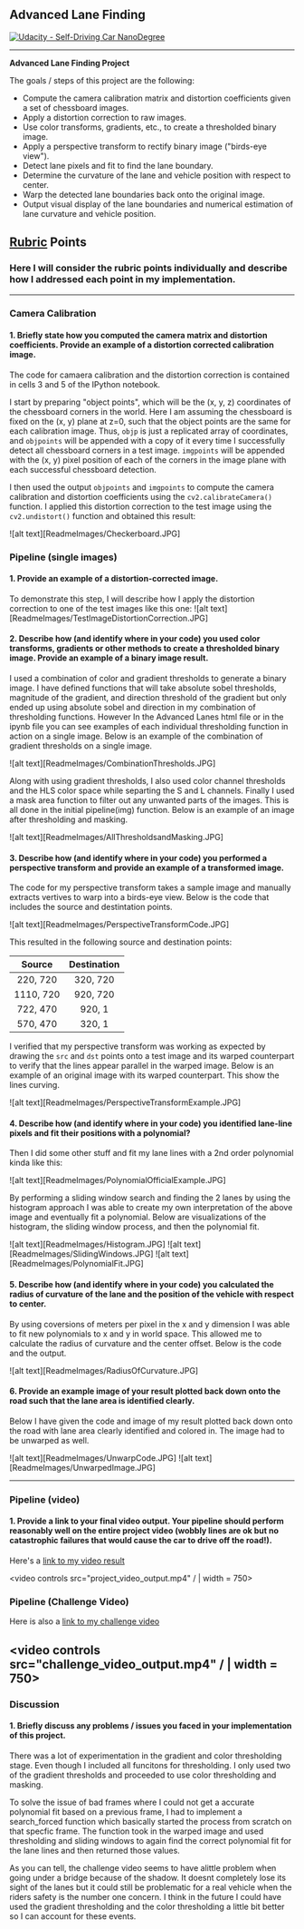 ## Advanced Lane Finding
[![Udacity - Self-Driving Car NanoDegree](https://s3.amazonaws.com/udacity-sdc/github/shield-carnd.svg)](http://www.udacity.com/drive)


---

**Advanced Lane Finding Project**

The goals / steps of this project are the following:

* Compute the camera calibration matrix and distortion coefficients given a set of chessboard images.
* Apply a distortion correction to raw images.
* Use color transforms, gradients, etc., to create a thresholded binary image.
* Apply a perspective transform to rectify binary image ("birds-eye view").
* Detect lane pixels and fit to find the lane boundary.
* Determine the curvature of the lane and vehicle position with respect to center.
* Warp the detected lane boundaries back onto the original image.
* Output visual display of the lane boundaries and numerical estimation of lane curvature and vehicle position.

[//]: # (Image References)

[image1]: ./examples/undistort_output.png "Undistorted"
[image2]: ./test_images/test1.jpg "Road Transformed"
[image3]: ./examples/binary_combo_example.jpg "Binary Example"
[image4]: ./examples/warped_straight_lines.jpg "Warp Example"
[image5]: ./examples/color_fit_lines.jpg "Fit Visual"
[image6]: ./examples/example_output.jpg "Output"
[video1]: ./project_video.mp4 "Video"

## [Rubric](https://review.udacity.com/#!/rubrics/571/view) Points

### Here I will consider the rubric points individually and describe how I addressed each point in my implementation.  

---

### Camera Calibration

#### 1. Briefly state how you computed the camera matrix and distortion coefficients. Provide an example of a distortion corrected calibration image.

The code for camaera calibration and the distortion correction is contained in cells 3 and 5 of the IPython notebook.

I start by preparing "object points", which will be the (x, y, z) coordinates of the chessboard corners in the world. Here I am assuming the chessboard is fixed on the (x, y) plane at z=0, such that the object points are the same for each calibration image.  Thus, `objp` is just a replicated array of coordinates, and `objpoints` will be appended with a copy of it every time I successfully detect all chessboard corners in a test image.  `imgpoints` will be appended with the (x, y) pixel position of each of the corners in the image plane with each successful chessboard detection.  

I then used the output `objpoints` and `imgpoints` to compute the camera calibration and distortion coefficients using the `cv2.calibrateCamera()` function.  I applied this distortion correction to the test image using the `cv2.undistort()` function and obtained this result: 

![alt text][ReadmeImages/Checkerboard.JPG]

### Pipeline (single images)

#### 1. Provide an example of a distortion-corrected image.

To demonstrate this step, I will describe how I apply the distortion correction to one of the test images like this one:
![alt text][ReadmeImages/TestImageDistortionCorrection.JPG]

#### 2. Describe how (and identify where in your code) you used color transforms, gradients or other methods to create a thresholded binary image.  Provide an example of a binary image result.

I used a combination of color and gradient thresholds to generate a binary image. I have defined functions that will take absolute sobel thresholds, magnitude of the gradient, and direction threshold of the gradient but only ended up using absolute sobel and direction in my combination of thresholding functions. However In the Advanced Lanes html file or in the ipynb file you can see examples of each individual thresholding function in action on a single image. Below is an example of the combination of gradient thresholds on a single image. 

![alt text][ReadmeImages/CombinationThresholds.JPG]


Along with using gradient thresholds, I also used color channel thresholds and the HLS color space while separting the S and L channels. Finally I used a mask area function to filter out any unwanted parts of the images. This is all done in the initial pipeline(img) function. Below is an example of an image after thresholding and masking. 


![alt text][ReadmeImages/AllThresholdsandMasking.JPG]

#### 3. Describe how (and identify where in your code) you performed a perspective transform and provide an example of a transformed image.

The code for my perspective transform takes a sample image and manually extracts vertives to warp into a birds-eye view. Below is the code that includes the source and destintation points. 

![alt text][ReadmeImages/PerspectiveTransformCode.JPG]


This resulted in the following source and destination points:

| Source         | Destination    | 
|:--------------:|:--------------:| 
| 220,  720      | 320, 720       |
| 1110, 720      | 920, 720       |
| 722,  470      | 920, 1         |
| 570,  470      | 320, 1         |

I verified that my perspective transform was working as expected by drawing the `src` and `dst` points onto a test image and its warped counterpart to verify that the lines appear parallel in the warped image. Below is an example of an original image with its warped counterpart. This show the lines curving. 

![alt text][ReadmeImages/PerspectiveTransformExample.JPG]

#### 4. Describe how (and identify where in your code) you identified lane-line pixels and fit their positions with a polynomial?

Then I did some other stuff and fit my lane lines with a 2nd order polynomial kinda like this:

![alt text][ReadmeImages/PolynomialOfficialExample.JPG]

By performing a sliding window search and finding the 2 lanes by using the histogram approach I was able to create my own interpretation of the above image and eventually fit a polynomial. Below are visualizations of the histogram, the sliding window process, and then the polynomial fit.

![alt text][ReadmeImages/Histogram.JPG]
![alt text][ReadmeImages/SlidingWindows.JPG]
![alt text][ReadmeImages/PolynomialFit.JPG]


#### 5. Describe how (and identify where in your code) you calculated the radius of curvature of the lane and the position of the vehicle with respect to center.

By using coversions of meters per pixel in the x and y dimension I was able to fit new polynomials to x and y in world space. This allowed me to calculate the radius of curvature and the center offset. Below is the code and the output. 

![alt text][ReadmeImages/RadiusOfCurvature.JPG]


#### 6. Provide an example image of your result plotted back down onto the road such that the lane area is identified clearly.

Below I have given the code and image of my result plotted back down onto the road with lane area clearly identified and colored in. The image had to be unwarped as well. 

![alt text][ReadmeImages/UnwarpCode.JPG]
![alt text][ReadmeImages/UnwarpedImage.JPG]

---

### Pipeline (video)

#### 1. Provide a link to your final video output.  Your pipeline should perform reasonably well on the entire project video (wobbly lines are ok but no catastrophic failures that would cause the car to drive off the road!).

Here's a [link to my video result](./project_video_output.mp4)

<video controls src="project_video_output.mp4" / | width = 750>


### Pipeline (Challenge Video)

Here is also a [link to my challenge video](./challenge_video_output.mp4) 

<video controls src="challenge_video_output.mp4" / | width = 750>
---

### Discussion

#### 1. Briefly discuss any problems / issues you faced in your implementation of this project. 

There was a lot of experimentation in the gradient and color thresholding stage. Even though I included all funcitons for thresholding. I only used two of the gradient thresholds and proceeded to use color thresholding and masking. 

To solve the issue of bad frames where I could not get a accurate polynomial fit based on a previous frame, I had to implement a search_forced function which basically started the process from scratch on that specfic frame. The function took in the warped image and used thresholding and sliding windows to again find the correct polynomial fit for the lane lines and then returned those values. 

As you can tell, the challenge video seems to have alittle problem when going under a bridge because of the shadow. It doesnt completely lose its sight of the lanes but it could still be problematic for a real vehicle when the riders safety is the number one concern. I think in the future I could have used the gradient thresholding and the color thresholding a little bit better so I can account for these events. 